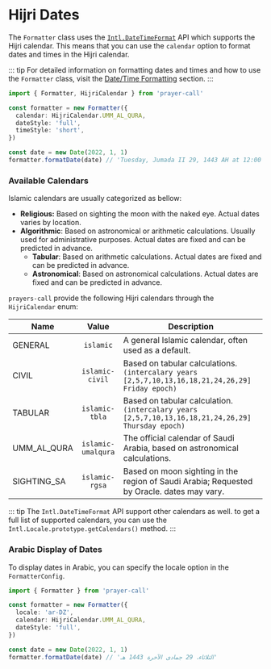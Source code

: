 # Hijri Dates

The `Formatter` class uses the [`Intl.DateTimeFormat`](https://developer.mozilla.org/en-US/docs/Web/JavaScript/Reference/Global_Objects/Intl/DateTimeFormat) API which supports the Hijri calendar. This means that you can use the `calendar` option to format dates and times in the Hijri calendar.

::: tip
For detailed information on formatting dates and times and how to use the `Formatter` class, visit the [Date/Time Formatting](./formatters.md) section.
:::

```ts
import { Formatter, HijriCalendar } from 'prayer-call'

const formatter = new Formatter({
  calendar: HijriCalendar.UMM_AL_QURA,
  dateStyle: 'full',
  timeStyle: 'short',
})

const date = new Date(2022, 1, 1)
formatter.formatDate(date) // 'Tuesday, Jumada II 29, 1443 AH at 12:00 AM'
```

### Available Calendars

Islamic calendars are usually categorized as bellow:

- **Religious:** Based on sighting the moon with the naked eye. Actual dates varies by location.
- **Algorithmic**: Based on astronomical or arithmetic calculations. Usually used for administrative purposes. Actual dates are fixed and can be predicted in advance.
  - **Tabular**: Based on arithmetic calculations. Actual dates are fixed and can be predicted in advance.
  - **Astronomical**: Based on astronomical calculations. Actual dates are fixed and can be predicted in advance.

`prayers-call` provide the following Hijri calendars through the `HijriCalendar` enum:

| <div style="width:120px">Name</div> |       Value        | Description                                                                                        |
| ----------------------------------- | :----------------: | -------------------------------------------------------------------------------------------------- |
| GENERAL                             |     `islamic`      | A general Islamic calendar, often used as a default.                                               |
| CIVIL                               |  `islamic-civil`   | Based on tabular calculations. `(intercalary years [2,5,7,10,13,16,18,21,24,26,29] Friday epoch)`  |
| TABULAR                             |   `islamic-tbla`   | Based on tabular calculation. `(intercalary years [2,5,7,10,13,16,18,21,24,26,29] Thursday epoch)` |
| UMM_AL_QURA                         | `islamic-umalqura` | The official calendar of Saudi Arabia, based on astronomical calculations.                         |
| SIGHTING_SA                         |   `islamic-rgsa`   | Based on moon sighting in the region of Saudi Arabia; Requested by Oracle. dates may vary.         |

::: tip
The `Intl.DateTimeFormat` API support other calendars as well. to get a full list of supported calendars, you can use the `Intl.Locale.prototype.getCalendars()` method.
:::

### Arabic Display of Dates

To display dates in Arabic, you can specify the locale option in the `FormatterConfig`.

```ts
import { Formatter } from 'prayer-call'

const formatter = new Formatter({
  locale: 'ar-DZ',
  calendar: HijriCalendar.UMM_AL_QURA,
  dateStyle: 'full',
})

const date = new Date(2022, 1, 1)
formatter.formatDate(date) // 'الثلاثاء، 29 جمادى الآخرة 1443 هـ'
```
